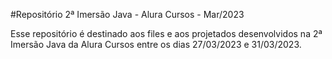 #Repositório 2ª Imersão Java - Alura Cursos - Mar/2023

Esse repositório é destinado aos files e aos projetados desenvolvidos na 2ª Imersão Java da Alura Cursos entre os dias 27/03/2023 e 31/03/2023.
